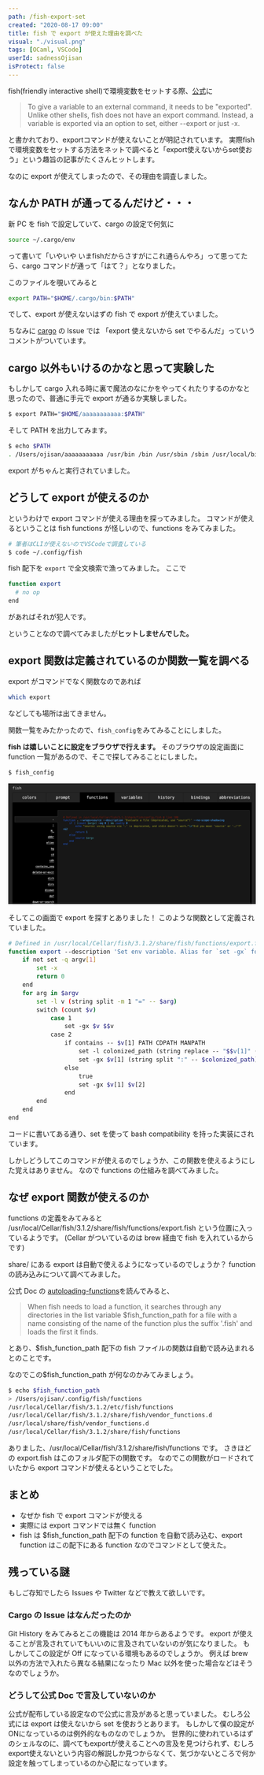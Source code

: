 ```yaml
---
path: /fish-export-set
created: "2020-08-17 09:00"
title: fish で export が使えた理由を調べた
visual: "./visual.png"
tags: [OCaml, VSCode]
userId: sadnessOjisan
isProtect: false
---
```


fish(friendly interactive shell)で環境変数をセットする際、[公式](https://fishshell.com/docs/current/tutorial.html#exports-shell-variables)に

> To give a variable to an external command, it needs to be "exported". Unlike other shells, fish does not have an export command. Instead, a variable is exported via an option to set, either --export or just -x.

と書かれており、exportコマンドが使えないことが明記されています。
実際fishで環境変数をセットする方法をネットで調べると「export使えないからset使おう」という趣旨の記事がたくさんヒットします。

なのに export が使えてしまったので、その理由を調査しました。

## なんか PATH が通ってるんだけど・・・

新 PC を fish で設定していて、cargo の設定で何気に

```sh
source ~/.cargo/env
```

って書いて「いやいや いまfishだからさすがにこれ通らんやろ」って思ってたら、cargo コマンドが通って「はて？」となりました。

このファイルを覗いてみると

```sh
export PATH="$HOME/.cargo/bin:$PATH"
```

でして、export が使えないはずの fish で export が使えていました。

ちなみに [cargo](https://github.com/rust-lang/rustup/issues/478) の Issue では 「export 使えないから set でやるんだ」っていうコメントがついています。

## cargo 以外もいけるのかなと思って実験した

もしかして cargo 入れる時に裏で魔法のなにかをやってくれたりするのかなと思ったので、普通に手元で export が通るか実験しました。

```sh
$ export PATH="$HOME/aaaaaaaaaaa:$PATH"
```

そして PATH を出力してみます。

```sh
$ echo $PATH
. /Users/ojisan/aaaaaaaaaaa /usr/bin /bin /usr/sbin /sbin /usr/local/bin
```

export がちゃんと実行されていました。

## どうして export が使えるのか

というわけで export コマンドが使える理由を探ってみました。
コマンドが使えるということは fish functions が怪しいので、functions をみてみました。

```sh
# 筆者はCLIが使えないのでVSCodeで調査している
$ code ~/.config/fish
```

fish 配下を `export` で全文検索で漁ってみました。
ここで

```sh
function export
  # no op
end
```

があればそれが犯人です。

ということなので調べてみましたが**ヒットしませんでした。**

## export 関数は定義されているのか関数一覧を調べる

export がコマンドでなく関数なのであれば

```sh
which export
```

などしても場所は出てきません。

関数一覧をみたかったので、`fish_config`をみてみることにしました。

**fish は嬉しいことに設定をブラウザで行えます。**
そのブラウザの設定画面に function 一覧があるので、そこで探してみることにしました。

```sh
$ fish_config
```

![fish_configのfunctionページ](./config.png)

そしてこの画面で export を探すとありました！
このような関数として定義されていました。

```sh
# Defined in /usr/local/Cellar/fish/3.1.2/share/fish/functions/export.fish @ line 1
function export --description 'Set env variable. Alias for `set -gx` for bash compatibility.'
    if not set -q argv[1]
        set -x
        return 0
    end
    for arg in $argv
        set -l v (string split -m 1 "=" -- $arg)
        switch (count $v)
            case 1
                set -gx $v $$v
            case 2
                if contains -- $v[1] PATH CDPATH MANPATH
                    set -l colonized_path (string replace -- "$$v[1]" (string join ":" -- $$v[1]) $v[2])
                    set -gx $v[1] (string split ":" -- $colonized_path)
                else
                    true
                    set -gx $v[1] $v[2]
                end
        end
    end
end
```

コードに書いてある通り、set を使って bash compatibility を持った実装にされています。

しかしどうしてこのコマンドが使えるのでしょうか、この関数を使えるようにした覚えはありません。
なので functions の仕組みを調べてみました。

## なぜ export 関数が使えるのか

functions の定義をみてみると /usr/local/Cellar/fish/3.1.2/share/fish/functions/export.fish という位置に入っているようです。
(Cellar がついているのは brew 経由で fish を入れているからです)

share/ にある export は自動で使えるようになっているのでしょうか？
function の読み込みについて調べてみました。

公式 Doc の [autoloading-functions](https://fishshell.com/docs/current/#autoloading-functions)を読んでみると、

> When fish needs to load a function, it searches through any directories in the list variable \$fish_function_path for a file with a name consisting of the name of the function plus the suffix '.fish' and loads the first it finds.

とあり、\$fish_function_path 配下の fish ファイルの関数は自動で読み込まれるとのことです。

なのでこの\$fish_function_path が何なのかみてみましょう。

```sh
$ echo $fish_function_path
> /Users/ojisan/.config/fish/functions 
/usr/local/Cellar/fish/3.1.2/etc/fish/functions
/usr/local/Cellar/fish/3.1.2/share/fish/vendor_functions.d
/usr/local/share/fish/vendor_functions.d
/usr/local/Cellar/fish/3.1.2/share/fish/functions
```

ありました、/usr/local/Cellar/fish/3.1.2/share/fish/functions です。
さきほどの export.fish はこのフォルダ配下の関数です。
なのでこの関数がロードされていたから export コマンドが使えるということでした。

## まとめ

- なぜか fish で export コマンドが使える
- 実際には export コマンドでは無く function
- fish は \$fish_function_path 配下の function を自動で読み込む、export function はこの配下にある function なのでコマンドとして使えた。

## 残っている謎

もしご存知でしたら Issues や Twitter などで教えて欲しいです。

### Cargo の Issue はなんだったのか

Git History をみてみるとこの機能は 2014 年からあるようです。
export が使えることが言及されていてもいいのに言及されていないのが気になりました。
もしかしてこの設定が Off になっている環境もあるのでしょうか。
例えば brew 以外の方法で入れたら異なる結果になったり Mac 以外を使った場合などはそうなのでしょうか。

### どうして公式 Doc で言及していないのか

公式が配布している設定なので公式に言及があると思っていました。
むしろ公式には export は使えないから set を使おうとあります。
もしかして僕の設定がONになっているのは例外的なものなのでしょうか。
世界的に使われているはずのシェルなのに、調べてもexportが使えることへの言及を見つけられず、むしろexport使えないという内容の解説しか見つからなくて、気づかないところで何か設定を触ってしまっているのか心配になっています。
